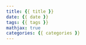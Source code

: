 ```yaml
---
title: {{ title }}
date: {{ date }}
tags: {{ tags }}
mathjax: true
categories: {{ categories }}
---
```

